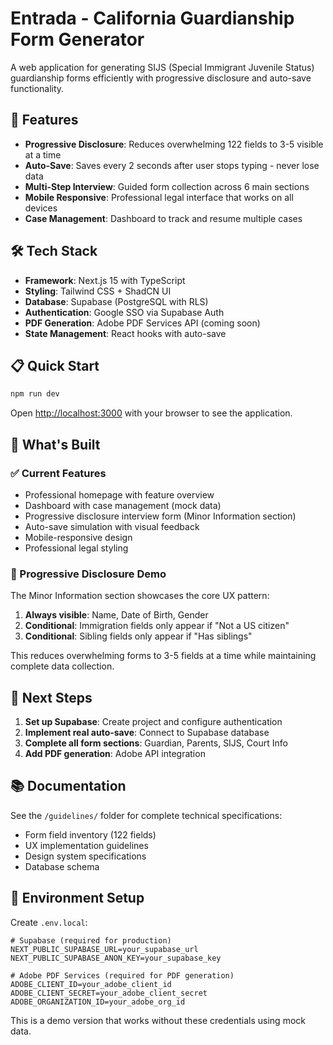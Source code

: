 # Entrada - California Guardianship Form Generator

A web application for generating SIJS (Special Immigrant Juvenile Status) guardianship forms efficiently with progressive disclosure and auto-save functionality.

## 🚀 Features

- **Progressive Disclosure**: Reduces overwhelming 122 fields to 3-5 visible at a time
- **Auto-Save**: Saves every 2 seconds after user stops typing - never lose data
- **Multi-Step Interview**: Guided form collection across 6 main sections
- **Mobile Responsive**: Professional legal interface that works on all devices
- **Case Management**: Dashboard to track and resume multiple cases

## 🛠 Tech Stack

- **Framework**: Next.js 15 with TypeScript
- **Styling**: Tailwind CSS + ShadCN UI
- **Database**: Supabase (PostgreSQL with RLS)
- **Authentication**: Google SSO via Supabase Auth
- **PDF Generation**: Adobe PDF Services API (coming soon)
- **State Management**: React hooks with auto-save

## 📋 Quick Start

```bash
npm run dev
```

Open [http://localhost:3000](http://localhost:3000) with your browser to see the application.

## 📱 What's Built

### ✅ Current Features
- Professional homepage with feature overview
- Dashboard with case management (mock data)
- Progressive disclosure interview form (Minor Information section)
- Auto-save simulation with visual feedback
- Mobile-responsive design
- Professional legal styling

### 🎯 Progressive Disclosure Demo

The Minor Information section showcases the core UX pattern:

1. **Always visible**: Name, Date of Birth, Gender
2. **Conditional**: Immigration fields only appear if "Not a US citizen"
3. **Conditional**: Sibling fields only appear if "Has siblings"

This reduces overwhelming forms to 3-5 fields at a time while maintaining complete data collection.

## 🚧 Next Steps

1. **Set up Supabase**: Create project and configure authentication
2. **Implement real auto-save**: Connect to Supabase database
3. **Complete all form sections**: Guardian, Parents, SIJS, Court Info
4. **Add PDF generation**: Adobe API integration

## 📚 Documentation

See the `/guidelines/` folder for complete technical specifications:
- Form field inventory (122 fields)
- UX implementation guidelines
- Design system specifications
- Database schema

## 🔐 Environment Setup

Create `.env.local`:

```env
# Supabase (required for production)
NEXT_PUBLIC_SUPABASE_URL=your_supabase_url
NEXT_PUBLIC_SUPABASE_ANON_KEY=your_supabase_key

# Adobe PDF Services (required for PDF generation)
ADOBE_CLIENT_ID=your_adobe_client_id
ADOBE_CLIENT_SECRET=your_adobe_client_secret
ADOBE_ORGANIZATION_ID=your_adobe_org_id
```

This is a demo version that works without these credentials using mock data.
